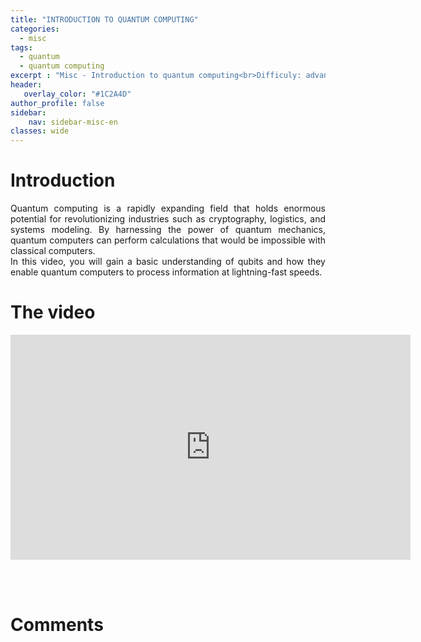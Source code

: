 ```yaml
---
title: "INTRODUCTION TO QUANTUM COMPUTING"
categories:
  - misc
tags:
  - quantum
  - quantum computing
excerpt : "Misc - Introduction to quantum computing<br>Difficuly: advanced"
header:
   overlay_color: "#1C2A4D"
author_profile: false
sidebar:
    nav: sidebar-misc-en
classes: wide
---
```


# Introduction
<p style="text-align:justify;">
Quantum computing is a rapidly expanding field that holds enormous potential for revolutionizing industries such as cryptography, logistics, and systems modeling. By harnessing the power of quantum mechanics, quantum computers can perform calculations that would be impossible with classical computers.<br>
In this video, you will gain a basic understanding of qubits and how they enable quantum computers to process information at lightning-fast speeds.
</p>


# The video
<iframe width="640" height="360" src="https://www.youtube-nocookie.com/embed/5MerX4AzqrM" frameborder="0" allowfullscreen></iframe>

<br><br>

# Comments
<script src="https://utteranc.es/client.js"
        repo="catie-aq/blog-vaniila"
        issue-term="pathname"
        label="[Comments]"
        theme="github-dark"
        crossorigin="anonymous"
        async>
</script>
